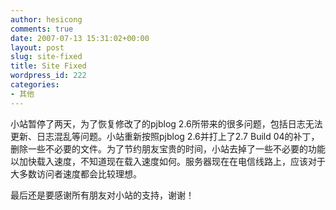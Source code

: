 ```yaml
---
author: hesicong
comments: true
date: 2007-07-13 15:31:02+00:00
layout: post
slug: site-fixed
title: Site Fixed
wordpress_id: 222
categories:
- 其他
---
```


小站暂停了两天，为了恢复修改了的pjblog 2.6所带来的很多问题，包括日志无法更新、日志混乱等问题。小站重新按照pjblog 2.6并打上了2.7 Build 04的补丁，删除一些不必要的文件。为了节约朋友宝贵的时间，小站去掉了一些不必要的功能以加快载入速度，不知道现在载入速度如何。服务器现在在电信线路上，应该对于大多数访问者速度都会比较理想。

最后还是要感谢所有朋友对小站的支持，谢谢！
